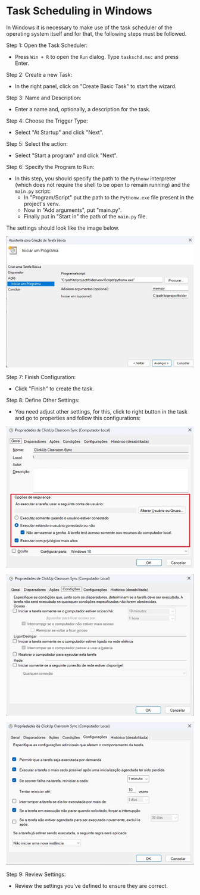 # Task Scheduling in Windows

In Windows it is necessary to make use of the task scheduler of the operating system 
itself and for that, the following steps must be followed.

Step 1: Open the Task Scheduler:
- Press `Win + R` to open the ``Run`` dialog. Type `taskschd.msc` and press Enter.

Step 2: Create a new Task:
- In the right panel, click on "Create Basic Task" to start the wizard.

Step 3: Name and Description:
- Enter a name and, optionally, a description for the task.

Step 4: Choose the Trigger Type:
- Select "At Startup" and click "Next".

Step 5: Select the action:
- Select "Start a program" and click "Next".

Step 6: Specify the Program to Run:
- In this step, you should specify the path to the ``Pythonw`` interpreter (which
   does not require the shell to be open to remain running) and the `main.py` script:
  - In "Program/Script" put the path to the `Pythonw.exe` file present in the 
    project's venv.
  - Now in "Add arguments", put "main.py".
  - Finally put in "Start in" the path of the `main.py` file.

The settings should look like the image below.

![Action configuration](https://github.com/BrunoFurlanetto/ClickUp_Classroom_Sync/blob/main/docs/action_configuration.jpg)

Step 7: Finish Configuration:
- Click "Finish" to create the task.

Step 8: Define Other Settings:
- You need adjust other settings, for this, click to right button in the task and go to
    properties and follow this configurations:

![Security options](https://github.com/BrunoFurlanetto/ClickUp_Classroom_Sync/blob/main/docs/security_options.jpg)

![Conditions](https://github.com/BrunoFurlanetto/ClickUp_Classroom_Sync/blob/main/docs/conditions.jpg)

![Configurations](https://github.com/BrunoFurlanetto/ClickUp_Classroom_Sync/blob/main/docs/configurations.jpg)

Step 9: Review Settings:
- Review the settings you've defined to ensure they are correct.

